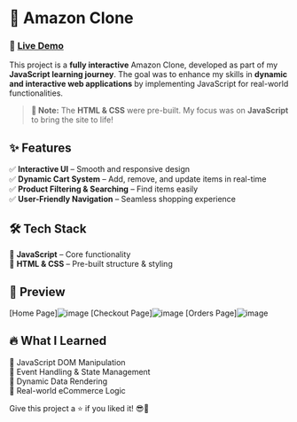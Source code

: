 # 🛒 Amazon Clone  
### 🚀 [Live Demo](https://developeratharva.github.io/Amazon-Clone/)  

This project is a **fully interactive** Amazon Clone, developed as part of my **JavaScript learning journey**. The goal was to enhance my skills in **dynamic and interactive web applications** by implementing JavaScript for real-world functionalities.  

> **📌 Note:** The **HTML & CSS** were pre-built. My focus was on **JavaScript** to bring the site to life!  

## ✨ Features  
✅ **Interactive UI** – Smooth and responsive design  
✅ **Dynamic Cart System** – Add, remove, and update items in real-time  
✅ **Product Filtering & Searching** – Find items easily  
✅ **User-Friendly Navigation** – Seamless shopping experience  

## 🛠 Tech Stack  
🔹 **JavaScript** – Core functionality  
🔹 **HTML & CSS** – Pre-built structure & styling  

## 📸 Preview  
[Home Page]![image](https://github.com/user-attachments/assets/f7aeb22f-a99a-4105-b1a7-4c1f87c8e65c)
[Checkout Page]![image](https://github.com/user-attachments/assets/905e7992-1867-432d-9aeb-467b0ca9cd7a)
[Orders Page]![image](https://github.com/user-attachments/assets/e60bf231-4453-45d4-a8c6-9937766ff6a1)


## 🔥 What I Learned  
🚀 JavaScript DOM Manipulation  
🚀 Event Handling & State Management  
🚀 Dynamic Data Rendering  
🚀 Real-world eCommerce Logic  


Give this project a ⭐ if you liked it! 😎🚀  
